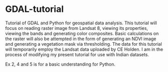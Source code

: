 # GDAL-tutorial
Tutorial of GDAL and Python for geospatial data analysis. This tutorial will focus on reading raster image from Landsat 8, viewing its properties, viewing the bands and generating color composites. Basic calculations on the raster will also be attempted in the form of generating an NDVI image and generating a vegetation mask via thresholding. The data for this tutorial will temporarily employ the Landsat data uploaded by CE Holden. I am in the process of modifying my present tutorial for use with Indian datasets.

Ex 2, 4 and 5 is for a basic understanding for Python.
